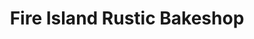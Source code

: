 ---
title: "Fire Island Rustic Bakeshop"
url: /anchorage/fire-island-rustic-bakeshop/
shop: bakery
---